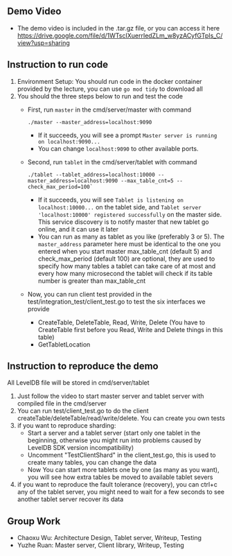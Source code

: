 ## Demo Video
- The demo video is included in the .tar.gz file, or you can access it here https://drive.google.com/file/d/1WTscIXuerrIedZLm_w8yzACyfGTpIs_C/view?usp=sharing

## Instruction to run code
1. Environment Setup: You should run code in the docker container provided by the lecture, you can use `go mod tidy` to download all 
2. You should the three steps below to run and test the code 
   - First, run `master` in the cmd/server/master with command 
      ```
     ./master --master_address=localhost:9090
     ``` 
     - If it succeeds, you will see a prompt `Master server is running on localhost:9090...`
     - You can change `localhost:9090` to other available ports. 
     
   - Second, run `tablet` in the cmd/server/tablet with command
      ```
     ./tablet --tablet_address=localhost:10000 --master_address=localhost:9090 --max_table_cnt=5 --check_max_period=100` 
      ```
     - If it succeeds, you will see `Tablet is listening on localhost:10000...` on the tablet side, and `Tablet server 'localhost:10000' registered successfully` on the master side. This service discovery is to notify master that new tablet go online, and it can use it later
     - You can run as many as tablet as you like (preferably 3 or 5). The `master_address` parameter here must be identical to the one you entered when you start master
     max_table_cnt (default 5) and check_max_period (default 100) are optional, they are used to specify how many tables a tablet can take care of at most and every how many microsecond the tablet will check
     if its table number is greater than max_table_cnt
   
    - Now, you can run client test provided in the test/integration_test/client_test.go to test the six interfaces we provide
      - CreateTable, DeleteTable, Read, Write, Delete (You have to CreateTable first before you Read, Write and Delete things in this table)
      - GetTabletLocation
        
## Instruction to reproduce the demo
All LevelDB file will be stored in cmd/server/tablet

1. Just follow the video to start master server and tablet server with compiled file in the cmd/server
2. You can run test/client_test.go to do the client createTable/deleteTable/read/write/delete. You can create you own tests
3. if you want to reproduce sharding: 
   - Start a server and a tablet server (start only one tablet in the beginning, otherwise you might run into problems caused by LevelDB SDK version incompatibility) 
   - Uncomment "TestClientShard" in the client_test.go, this is used to create many tables, you can change the data
   - Now You can start more tablets one by one (as many as you want), you will see how extra tables be moved to available tablet severs
4. if you want to reproduce the fault tolerance (recovery), you can ctrl+c any of the tablet server, you might need to wait for a few seconds to see another tablet server recover its data


## Group Work
- Chaoxu Wu: Architecture Design, Tablet server, Writeup, Testing
- Yuzhe Ruan: Master server, Client library, Writeup, Testing
